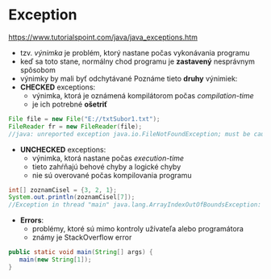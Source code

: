 # Exception
https://www.tutorialspoint.com/java/java_exceptions.htm <br>
- tzv. *výnimka* je problém, ktorý nastane počas vykonávania programu
- keď sa toto stane, normálny chod programu je **zastavený** nesprávnym spôsobom
- výnimky by mali byť odchytávané 
Poznáme tieto **druhy** výnimiek: 
- **CHECKED** exceptions:
  - výnimka, ktorá je oznámená kompilátorom počas *compilation-time*
  - je ich potrebné **ošetriť**
```java
File file = new File("E://txtSubor1.txt");
FileReader fr = new FileReader(file);
//java: unreported exception java.io.FileNotFoundException; must be caught or declared to be thrown
  ```
  
- **UNCHECKED** exceptions:
  - výnimka, ktorá nastane počas *execution-time*
  - tieto zahŕňajú behové chyby a logické chyby
  - nie sú overované počas kompilovania programu
```java
int[] zoznamCisel = {3, 2, 1};
System.out.println(zoznamCisel[7]);
//Exception in thread "main" java.lang.ArrayIndexOutOfBoundsException: Index 7 out of bounds for length 3
```

- **Errors**:
  - problémy, ktoré sú mimo kontroly užívateľa alebo programátora
  - známy je StackOverflow error
 ```java
 public static void main(String[] args) {
    main(new String[1]);
}
 ```
 
